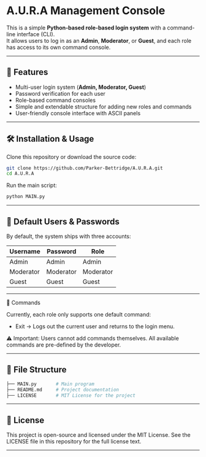 # A.U.R.A Management Console  

This is a simple **Python-based role-based login system** with a command-line interface (CLI).  
It allows users to log in as an **Admin**, **Moderator**, or **Guest**, and each role has access to its own command console.  

---

## 🚀 Features
- Multi-user login system (**Admin, Moderator, Guest**)  
- Password verification for each user  
- Role-based command consoles  
- Simple and extendable structure for adding new roles and commands  
- User-friendly console interface with ASCII panels  

---

## 🛠️ Installation & Usage
Clone this repository or download the source code:  

```bash
git clone https://github.com/Parker-Bettridge/A.U.R.A.git
cd A.U.R.A

```
Run the main script:
```bash
python MAIN.py
```
---
## 👥 Default Users & Passwords
By default, the system ships with three accounts:

| Username  | Password  | Role      |
| --------- | --------- | --------- |
| Admin     | Admin     | Admin     |
| Moderator | Moderator | Moderator |
| Guest     | Guest     | Guest     |

---

📖 Commands

Currently, each role only supports one default command:

- Exit → Logs out the current user and returns to the login menu.

⚠️ Important: Users cannot add commands themselves. All available commands are pre-defined by the developer.

---

## 🧩 File Structure

```bash
├── MAIN.py       # Main program
├── README.md     # Project documentation
├── LICENSE       # MIT License for the project
```

---

## 📜 License

This project is open-source and licensed under the MIT License.
See the LICENSE file in this repository for the full license text.

---
